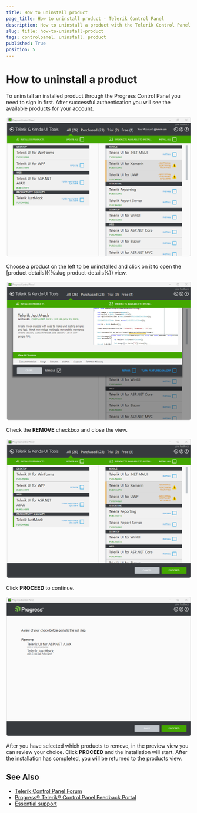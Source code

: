 ```yaml
---
title: How to uninstall product
page_title: How to uninstall product - Telerik Control Panel
description: How to uninstall a product with the Telerik Control Panel.
slug: title: how-to-uninstall-product
tags: controlpanel, uninstall, product
published: True
position: 5 
---
```


# How to uninstall a product

To uninstall an installed product through the Progress Control Panel you need to sign in first. After successful authentication you will see the available products for your account.

![All Products View](images/repair-product.png)

Choose a product on the left to be uninstalled and click on it to open the [product details]({%slug product-details%}) view.

![Remove Products View](images/remove-product.png)

Check the **REMOVE** checkbox and close the view.

![Proceed Remove Products View](images/proceed-remove-product.png)

Click **PROCEED** to continue.

![Proceed Remove Products Step](images/proceed-remove-product-step.png)

After you have selected which products to remove, in the preview view you can review your choice. Click **PROCEED** and the installation will start. After the installation has completed, you will be returned to the products view.

## See Also

* [Telerik Control Panel Forum](https://www.telerik.com/forums/telerik-control-panel)
* [Progress® Telerik® Control Panel Feedback Portal](https://feedback.telerik.com/controlpanel) 
* [Essential support](http://www.telerik.com/support) 
